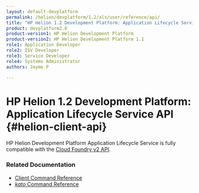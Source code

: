 ```yaml
---
layout: default-devplatform
permalink: /helion/devplatform/1.2/als/user/reference/api/
title: "HP Helion 1.2 Development Platform: Application Lifecycle Service API "
product: devplatform2.0
product-version1: HP Helion Development Platform
product-version2: HP Helion Development Platform 1.1
role1: Application Developer 
role2: ISV Developer
role3: Service Developer
role4: Systems Administrator
authors: Jayme P

---
```

<!--UNDER REVISION-->

# HP Helion 1.2 Development Platform: Application Lifecycle Service API {#helion-client-api}

HP Helion Development Platform Application Lifecycle Service is fully compatible with the [Cloud Foundry v2 API](http://docs.cloudfoundry.org/services/api-v2.0.html).

### Related Documentation

* [Client Command Reference](/helion/devplatform/1.2/als/user/reference/client-ref/)
* [*kato* Command Reference](/helion/devplatform/1.2/als/admin/reference/kato-ref/)

